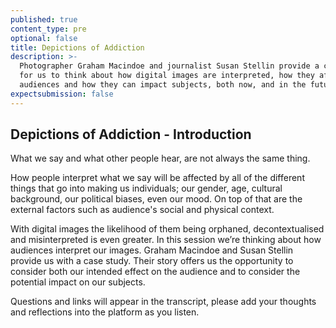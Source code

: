 ```yaml
---
published: true
content_type: pre
optional: false
title: Depictions of Addiction
description: >-
  Photographer Graham Macindoe and journalist Susan Stellin provide a case-study
  for us to think about how digital images are interpreted, how they affect
  audiences and how they can impact subjects, both now, and in the future.
expectsubmission: false
---
```

## Depictions of Addiction - Introduction

What we say and what other people hear, are not always the same thing. 

How people interpret what we say will be affected by all of the different things that go into making us individuals; our gender, age, cultural background, our political biases, even our mood. On top of that are the external factors such as audience's social and physical context. 

With digital images the likelihood of them being orphaned, decontextualised and misinterpreted is even greater. In this session we’re thinking about how audiences interpret our images. Graham Macindoe and Susan Stellin provide us with a case study. Their story offers us the opportunity to consider both our intended effect on the audience and to consider the potential impact on our subjects.

Questions and links will appear in the transcript, please add your thoughts and reflections into the platform as you listen.
